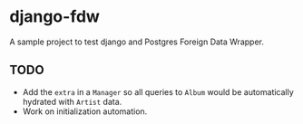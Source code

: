 django-fdw
==========

A sample project to test django and Postgres Foreign Data Wrapper.

TODO
----

* Add the ``extra`` in a ``Manager`` so all queries to ``Album`` would be automatically hydrated with ``Artist`` data.
* Work on initialization automation. 
